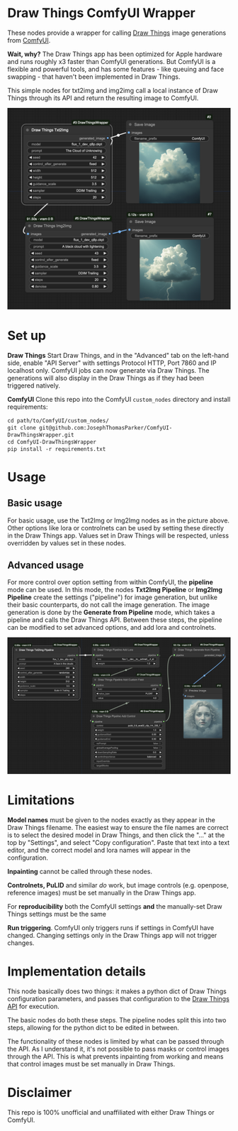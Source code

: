 # Draw Things ComfyUI Wrapper

These nodes provide a wrapper for calling [Draw Things](https://drawthings.ai/) image generations from [ComfyUI](https://github.com/comfyanonymous/ComfyUI).

**Wait, why?** The Draw Things app has been optimized for Apple hardware and runs roughly x3 faster than ComfyUI generations. But ComfyUI is a flexible and powerful tools, and has some features - like queuing and face swapping - that haven't been implemented in Draw Things.

This simple nodes for txt2img and img2img call a local instance of Draw Things through its API and return the resulting image to ComfyUI.

![](examples/basic_example.png)

# Set up

**Draw Things** Start Draw Things, and in the "Advanced" tab on the left-hand side, enable "API Server" with settings Protocol HTTP, Port 7860 and IP localhost only. ComfyUI jobs can now generate via Draw Things. The generations will also display in the Draw Things as if they had been triggered natively.

**ComfyUI** Clone this repo into the ComfyUI `custom_nodes` directory and install requirements:

```
cd path/to/ComfyUI/custom_nodes/
git clone git@github.com:JosephThomasParker/ComfyUI-DrawThingsWrapper.git
cd ComfyUI-DrawThingsWrapper
pip install -r requirements.txt
```

# Usage

## Basic usage

For basic usage, use the Txt2Img or Img2Img nodes as in the picture above. Other options like lora or controlnets can be used by setting these directly in the Draw Things app. Values set in Draw Things will be respected, unless overridden by values set in these nodes.

## Advanced usage

For more control over option setting from within ComfyUI, the **pipeline** mode can be used. In this mode, the nodes **Txt2Img Pipeline** or **Img2Img Pipeline** create the settings ("pipeline") for image generation, but unlike their basic counterparts, do not call the image generation. The image generation is done by the **Generate from Pipeline** mode, which takes a pipeline and calls the Draw Things API. Between these steps, the pipeline can be modified to set advanced options, and add lora and controlnets.

![](examples/advanced_example.png)

# Limitations

**Model names** must be given to the nodes exactly as they appear in the Draw Things filename. The easiest way to ensure the file names are correct is to select the desired model in Draw Things, and then click the "..." at the top by "Settings", and select "Copy configuration". Paste that text into a text editor, and the correct model and lora names will appear in the configuration. 

**Inpainting** cannot be called through these nodes.

**Controlnets, PuLID** and similar _do_ work, but image controls (e.g. openpose, reference images) must be set manually in the Draw Things app.

For **reproducibility** both the ComfyUI settings **and** the manually-set Draw Things settings must be the same

**Run triggering**. ComfyUI only triggers runs if settings in ComfyUI have changed. Changing settings only in the Draw Things app will not trigger changes.

# Implementation details

This node basically does two things: it makes a python dict of Draw Things configuration parameters, and passes that configuration to the [Draw Things API](https://docs.drawthings.ai/documentation/documentation/8.scripts) for execution.

The basic nodes do both these steps. The pipeline nodes split this into two steps, allowing for the python dict to be edited in between.

The functionality of these nodes is limited by what can be passed through the API. As I understand it, it's not possible to pass masks or control images through the API. This is what prevents inpainting from working and means that control images must be set manually in Draw Things.


# Disclaimer

This repo is 100% unofficial and unaffiliated with either Draw Things or ComfyUI. 




